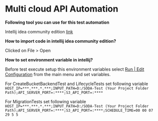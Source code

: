 # Multi cloud API Automation

**Following tool you can use for this test automation**

 Intellij idea community edition [link](https://www.jetbrains.com/idea/download/#section=windows)

**How to import code in intellij idea community edition?**
 
 Clicked on File > Open
 
 **How to set environment variable in intellij?**
   
   Before test execute setup this environment variables select [Run | Edit Configuration](https://www.jetbrains.com/help/idea/creating-run-debug-configuration-for-tests.html) from the main menu and set variables.
   
   For CreateBucketBackendTest and LifecycleTests set following variable <br/>
  `HOST_IP=***.***.*.***;INPUT_PATH=D:/SODA-Test (Your Project Folder Path);API_SERVER_PORT=:****;S3_API_PORT=:****`
   
   For MigrationTests set following variable <br/>
  `HOST_IP=***.***.*.***;INPUT_PATH=D:/SODA-Test (Your Project Folder Path);API_SERVER_PORT=:****;S3_API_PORT=:****;SCHEDULE_TIME=00 00 07 29 5 5`
